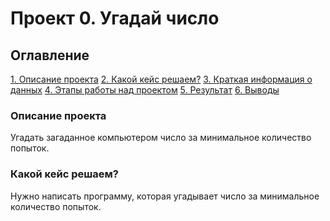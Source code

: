# Проект 0. Угадай число
## Оглавление
[1. Описание проекта](https://github.com/Kriistiinaa/sf_data_science/blob/main/project_0/README.md#Описание-проекта)
[2. Какой кейс решаем?](https://github.com/Kriistiinaa/sf_data_science/blob/main/project_0/README.md#Какой-кейс-решаем)
[3. Краткая информация о данных](https://github.com/Kriistiinaa/sf_data_science/blob/main/project_0/README.md#Краткая-информация-о-данных)
[4. Этапы работы над проектом](https://github.com/Kriistiinaa/sf_data_science/blob/main/project_0/README.md#Этапы-работы-над-проектом)
[5. Результат](https://github.com/Kriistiinaa/sf_data_science/blob/main/project_0/README.md#Результат)
[6. Выводы](https://github.com/Kriistiinaa/sf_data_science/blob/main/project_0/README.md#Выводы)
### Описание проекта
Угадать загаданное компьютером число за минимальное количество попыток.
### Какой кейс решаем?
Нужно написать программу, которая угадывает число за минимальное количество попыток.